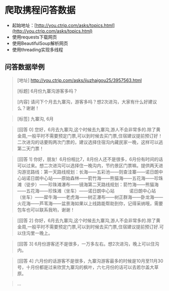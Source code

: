 # 爬取携程问答数据

- 起始地址：[http://you.ctrip.com/asks/topics.html](http://you.ctrip.com/asks/topics.html)
- 使用requests下载网页
- 使用BeautifulSoup解析网页
- 使用threading实现多线程

## 问答数据举例

> [地址] http://you.ctrip.com/asks/jiuzhaigou25/3957563.html
>
> [标题] 6月份九寨沟游客多吗？
>
> [内容] 请问下个月去九寨沟，游客多吗？想2次进沟，大家有什么好建议么？谢谢！

> [标签] 九寨沟, 6月

> [回答 0] 您好，6月去九寨沟,这个时候去九寨沟,游人不会非常多的.除了黄金周,一般平时不需要预定门票,可以到时候去买门票,住宿建议提前预订好！二次进沟的话要购两次门票的，建议选择住宿沟内藏民家一晚，这样可以逃第二天门票！

> [回答 1] 你好，朋友!  6月份相比7，8月份人还不是很多，6月份有时间的话可以过来。想二次进沟可以选择住一晚沟内，节约景区门票嘛。提供两天进沟游览路线：第一天路线规划：长海——五彩池——则查洼寨——诺日朗中心站诺日朗中心站——原始森林——箭竹海——熊猫海——五花海——珍珠滩（徒步）——珍珠滩瀑布——镜海第二天路线规划：箭竹海——熊猫海——五花海——珍珠滩（坐车）——诺日朗中心站            诺日朗中心站（坐车）——犀牛海——老虎海——树正瀑布——树正群海——卧龙海——火花海——芦苇海——盆景海如果以上线路能帮助到你，记得采纳哦，需要包车也可以联系我哟，谢谢！

> [回答 2] 你好，6月去九寨沟,这个时候去九寨沟,游人不会非常多的.除了黄金周,一般平时不需要预定门票,可以到时候去买门票,住宿建议提前预订好.可以住沟里一晚上。

> [回答 3] 6月份游客还不是很多，一万多左右。想2次进沟，晚上可以住沟内。

> [回答 4] 六月份的话游客不是很多，九寨沟游客最多的时候是10月至11月30号，十月份都是过来欣赏九寨沟的枫叶，六七月份的话可以去若尔盖大草原。

> ...

